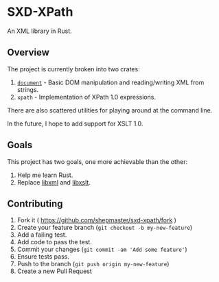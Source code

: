 # SXD-XPath

An XML library in Rust.

## Overview

The project is currently broken into two crates:

1. [`document`][sxd-document] - Basic DOM manipulation and reading/writing XML from strings.
2. `xpath` - Implementation of XPath 1.0 expressions.

There are also scattered utilities for playing around at the command
line.

In the future, I hope to add support for XSLT 1.0.

[sxd-document]: https://github.com/shepmaster/sxd-document/

## Goals

This project has two goals, one more achievable than the other:

1. Help me learn Rust.
2. Replace [libxml] and [libxslt].

[libxml]: http://xmlsoft.org/
[libxslt]: http://xmlsoft.org/

## Contributing

1. Fork it ( https://github.com/shepmaster/sxd-xpath/fork )
2. Create your feature branch (`git checkout -b my-new-feature`)
3. Add a failing test.
4. Add code to pass the test.
5. Commit your changes (`git commit -am 'Add some feature'`)
6. Ensure tests pass.
7. Push to the branch (`git push origin my-new-feature`)
8. Create a new Pull Request
